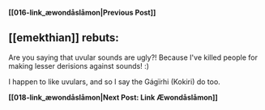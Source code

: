 **[[016-link_æwondåslåmon|Previous Post]]**

## [[emekthian]] rebuts:

Are you saying that uvular sounds are ugly?! Because I've killed people for making lesser derisions against sounds! :)

I happen to like uvulars, and so I say the Gágïrhi (Kokiri) do too.

**[[018-link_æwondåslåmon|Next Post: Link Æwondåslåmon]]**
